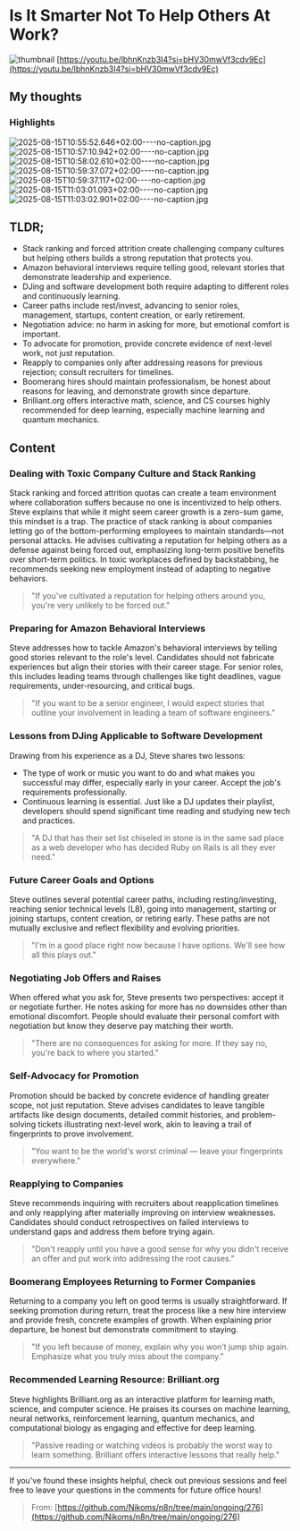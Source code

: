 # Is It Smarter Not To Help Others At Work?
![thumbnail](https://i.ytimg.com/vi/lbhnKnzb3I4/maxresdefault.jpg)
[https://youtu.be/lbhnKnzb3I4?si=bHV30mwVf3cdv9Ec](https://youtu.be/lbhnKnzb3I4?si=bHV30mwVf3cdv9Ec)

## My thoughts

 
### Highlights

![2025-08-15T10:55:52.646+02:00----no-caption.jpg](https://github.com/Nikoms/n8n/blob/main/ongoing/276/photos/2025-08-15T10:55:52.646%2B02:00----no-caption.jpg)
![2025-08-15T10:57:10.942+02:00----no-caption.jpg](https://github.com/Nikoms/n8n/blob/main/ongoing/276/photos/2025-08-15T10:57:10.942%2B02:00----no-caption.jpg)
![2025-08-15T10:58:02.610+02:00----no-caption.jpg](https://github.com/Nikoms/n8n/blob/main/ongoing/276/photos/2025-08-15T10:58:02.610%2B02:00----no-caption.jpg)
![2025-08-15T10:59:37.072+02:00----no-caption.jpg](https://github.com/Nikoms/n8n/blob/main/ongoing/276/photos/2025-08-15T10:59:37.072%2B02:00----no-caption.jpg)
![2025-08-15T10:59:37.117+02:00----no-caption.jpg](https://github.com/Nikoms/n8n/blob/main/ongoing/276/photos/2025-08-15T10:59:37.117%2B02:00----no-caption.jpg)
![2025-08-15T11:03:01.093+02:00----no-caption.jpg](https://github.com/Nikoms/n8n/blob/main/ongoing/276/photos/2025-08-15T11:03:01.093%2B02:00----no-caption.jpg)
![2025-08-15T11:03:02.901+02:00----no-caption.jpg](https://github.com/Nikoms/n8n/blob/main/ongoing/276/photos/2025-08-15T11:03:02.901%2B02:00----no-caption.jpg)

## TLDR;
- Stack ranking and forced attrition create challenging company cultures but helping others builds a strong reputation that protects you.
- Amazon behavioral interviews require telling good, relevant stories that demonstrate leadership and experience.
- DJing and software development both require adapting to different roles and continuously learning.
- Career paths include rest/invest, advancing to senior roles, management, startups, content creation, or early retirement.
- Negotiation advice: no harm in asking for more, but emotional comfort is important.
- To advocate for promotion, provide concrete evidence of next-level work, not just reputation.
- Reapply to companies only after addressing reasons for previous rejection; consult recruiters for timelines.
- Boomerang hires should maintain professionalism, be honest about reasons for leaving, and demonstrate growth since departure.
- Brilliant.org offers interactive math, science, and CS courses highly recommended for deep learning, especially machine learning and quantum mechanics.



## Content

### Dealing with Toxic Company Culture and Stack Ranking
Stack ranking and forced attrition quotas can create a team environment where collaboration suffers because no one is incentivized to help others. Steve explains that while it might seem career growth is a zero-sum game, this mindset is a trap. The practice of stack ranking is about companies letting go of the bottom-performing employees to maintain standards—not personal attacks. He advises cultivating a reputation for helping others as a defense against being forced out, emphasizing long-term positive benefits over short-term politics. In toxic workplaces defined by backstabbing, he recommends seeking new employment instead of adapting to negative behaviors.

> "If you've cultivated a reputation for helping others around you, you're very unlikely to be forced out."

### Preparing for Amazon Behavioral Interviews
Steve addresses how to tackle Amazon's behavioral interviews by telling good stories relevant to the role's level. Candidates should not fabricate experiences but align their stories with their career stage. For senior roles, this includes leading teams through challenges like tight deadlines, vague requirements, under-resourcing, and critical bugs.

> "If you want to be a senior engineer, I would expect stories that outline your involvement in leading a team of software engineers."

### Lessons from DJing Applicable to Software Development
Drawing from his experience as a DJ, Steve shares two lessons:
- The type of work or music you want to do and what makes you successful may differ, especially early in your career. Accept the job's requirements professionally.
- Continuous learning is essential. Just like a DJ updates their playlist, developers should spend significant time reading and studying new tech and practices.

> "A DJ that has their set list chiseled in stone is in the same sad place as a web developer who has decided Ruby on Rails is all they ever need."

### Future Career Goals and Options
Steve outlines several potential career paths, including resting/investing, reaching senior technical levels (L8), going into management, starting or joining startups, content creation, or retiring early. These paths are not mutually exclusive and reflect flexibility and evolving priorities.

> "I'm in a good place right now because I have options. We'll see how all this plays out."

### Negotiating Job Offers and Raises
When offered what you ask for, Steve presents two perspectives: accept it or negotiate further. He notes asking for more has no downsides other than emotional discomfort. People should evaluate their personal comfort with negotiation but know they deserve pay matching their worth.

> "There are no consequences for asking for more. If they say no, you're back to where you started."

### Self-Advocacy for Promotion
Promotion should be backed by concrete evidence of handling greater scope, not just reputation. Steve advises candidates to leave tangible artifacts like design documents, detailed commit histories, and problem-solving tickets illustrating next-level work, akin to leaving a trail of fingerprints to prove involvement.

> "You want to be the world's worst criminal — leave your fingerprints everywhere."

### Reapplying to Companies
Steve recommends inquiring with recruiters about reapplication timelines and only reapplying after materially improving on interview weaknesses. Candidates should conduct retrospectives on failed interviews to understand gaps and address them before trying again.

> "Don't reapply until you have a good sense for why you didn't receive an offer and put work into addressing the root causes."

### Boomerang Employees Returning to Former Companies
Returning to a company you left on good terms is usually straightforward. If seeking promotion during return, treat the process like a new hire interview and provide fresh, concrete examples of growth. When explaining prior departure, be honest but demonstrate commitment to staying.

> "If you left because of money, explain why you won’t jump ship again. Emphasize what you truly miss about the company."

### Recommended Learning Resource: Brilliant.org
Steve highlights Brilliant.org as an interactive platform for learning math, science, and computer science. He praises its courses on machine learning, neural networks, reinforcement learning, quantum mechanics, and computational biology as engaging and effective for deep learning.

> "Passive reading or watching videos is probably the worst way to learn something. Brilliant offers interactive lessons that really help."

---

If you've found these insights helpful, check out previous sessions and feel free to leave your questions in the comments for future office hours!




> From: [https://github.com/Nikoms/n8n/tree/main/ongoing/276](https://github.com/Nikoms/n8n/tree/main/ongoing/276)